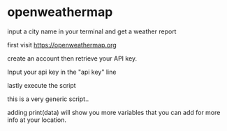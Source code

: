 # openweathermap
input a city name in your terminal and get a weather report

first visit https://openweathermap.org

create an account then retrieve your API key.

Input your api key in the "api key" line

lastly execute the script

this is a very generic script..

adding print(data) will show you more variables that you can add for more info at your location.
